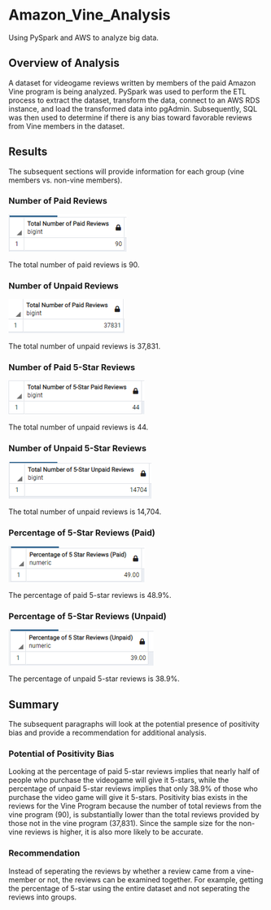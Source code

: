 # Amazon_Vine_Analysis
Using PySpark and AWS to analyze big data.

## Overview of Analysis
A dataset for videogame reviews written by members of the paid Amazon Vine program is being analyzed. PySpark was used to perform the ETL process to extract the dataset, transform the data, connect to an AWS RDS instance, and load the transformed data into pgAdmin. Subsequently, SQL was then used to determine if there is any bias toward favorable reviews from Vine members in the dataset.

## Results
The subsequent sections will provide information for each group (vine members vs. non-vine members).

### Number of Paid Reviews
![image_name](https://github.com/Mugunthan24/Amazon_Vine_Analysis/blob/main/Images/Number_of_Paid_Reviews.png)

The total number of paid reviews is 90.

### Number of Unpaid Reviews
![image_name](https://github.com/Mugunthan24/Amazon_Vine_Analysis/blob/main/Images/Number_of_unpaid_Reviews.png)

The total number of unpaid reviews is 37,831.

### Number of Paid 5-Star Reviews
![image_name](https://github.com/Mugunthan24/Amazon_Vine_Analysis/blob/main/Images/Number_of_Paid_5-Star_Reviews.png)

The total number of unpaid reviews is 44.

### Number of Unpaid 5-Star Reviews
![image_name](https://github.com/Mugunthan24/Amazon_Vine_Analysis/blob/main/Images/Number_of_Unpaid_5-Star_Reviews.png)

The total number of unpaid reviews is 14,704.

### Percentage of 5-Star Reviews (Paid)
![image_name](https://github.com/Mugunthan24/Amazon_Vine_Analysis/blob/main/Images/Percentage_of_Paid_5-Star_Reviews.png)

The percentage of paid 5-star reviews is 48.9%.

### Percentage of 5-Star Reviews (Unpaid)
![image_name](https://github.com/Mugunthan24/Amazon_Vine_Analysis/blob/main/Images/Percentage_of_Unpaid_5-Star_Reviews.png)

The percentage of unpaid 5-star reviews is 38.9%.

## Summary
The subsequent paragraphs will look at the potential presence of positivity bias and provide a recommendation for additional analysis.

### Potential of Positivity Bias
Looking at the percentage of paid 5-star reviews implies that nearly half of people who purchase the videogame will give it 5-stars, while the percentage of unpaid 5-star reviews implies that only 38.9% of those who purchase the video game will give it 5-stars. Positivity bias exists in the reviews for the Vine Program because the number of total reviews from the vine program (90), is substantially lower than the total reviews provided by those not in the vine program (37,831). Since the sample size for the non-vine reviews is higher, it is also more likely to be accurate.

### Recommendation
Instead of seperating the reviews by whether a review came from a vine-member or not, the reviews can be examined together. For example, getting the percentage of 5-star using the entire dataset and not seperating the reviews into groups. 

